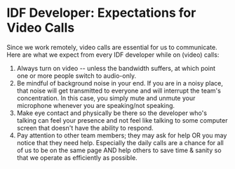 IDF Developer: Expectations for Video Calls
===========================================

Since we work remotely, video calls are essential for us to communicate. Here are what we expect from every IDF developer while on (video) calls:

1. Always turn on video -- unless the bandwidth suffers, at which point one or more people switch to audio-only.
2. Be mindful of background noise in your end. If you are in a noisy place, that noise will get transmitted to everyone and will interrupt the team's concentration. In this case, you simply mute and unmute your microphone whenever you are speaking/not speaking.
3. Make eye contact and physically be there so the developer who's talking can feel your presence and not feel like talking to some computer screen that doesn't have the ability to respond.
4. Pay attention to other team members; they may ask for help OR you may notice that they need help. Especially the daily calls are a chance for all of us to be on the same page AND help others to save time & sanity so that we operate as efficiently as possible.
